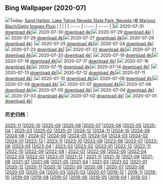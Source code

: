 ## Bing Wallpaper (2020-07)
![](http://cn.bing.com/th?id=OHR.TahoeBeach_EN-US6105713817_UHD.jpg&w=1000)Today: [Sand Harbor, Lake Tahoe Nevada State Park, Nevada (© Mariusz Blach/Getty Images Plus)](http://cn.bing.com/th?id=OHR.TahoeBeach_EN-US6105713817_UHD.jpg)
|      |      |      |
| :----: | :----: | :----: |
|![](http://cn.bing.com/th?id=OHR.TahoeBeach_EN-US6105713817_UHD.jpg&pid=hp&w=384&h=216&rs=1&c=4) 2020-07-31 [download 4k](http://cn.bing.com/th?id=OHR.TahoeBeach_EN-US6105713817_UHD.jpg)|![](http://cn.bing.com/th?id=OHR.HamerkopHunting_EN-US1438886143_UHD.jpg&pid=hp&w=384&h=216&rs=1&c=4) 2020-07-30 [download 4k](http://cn.bing.com/th?id=OHR.HamerkopHunting_EN-US1438886143_UHD.jpg)|![](http://cn.bing.com/th?id=OHR.KallurLighthouse_EN-US1393818212_UHD.jpg&pid=hp&w=384&h=216&rs=1&c=4) 2020-07-29 [download 4k](http://cn.bing.com/th?id=OHR.KallurLighthouse_EN-US1393818212_UHD.jpg)|
|![](http://cn.bing.com/th?id=OHR.HamelinPool_EN-US1343791878_UHD.jpg&pid=hp&w=384&h=216&rs=1&c=4) 2020-07-28 [download 4k](http://cn.bing.com/th?id=OHR.HamelinPool_EN-US1343791878_UHD.jpg)|![](http://cn.bing.com/th?id=OHR.AerialTamul_EN-US1289516805_UHD.jpg&pid=hp&w=384&h=216&rs=1&c=4) 2020-07-27 [download 4k](http://cn.bing.com/th?id=OHR.AerialTamul_EN-US1289516805_UHD.jpg)|![](http://cn.bing.com/th?id=OHR.ADA30_EN-US1238886685_UHD.jpg&pid=hp&w=384&h=216&rs=1&c=4) 2020-07-26 [download 4k](http://cn.bing.com/th?id=OHR.ADA30_EN-US1238886685_UHD.jpg)|
|![](http://cn.bing.com/th?id=OHR.RedSailboat_EN-US1173520356_UHD.jpg&pid=hp&w=384&h=216&rs=1&c=4) 2020-07-25 [download 4k](http://cn.bing.com/th?id=OHR.RedSailboat_EN-US1173520356_UHD.jpg)|![](http://cn.bing.com/th?id=OHR.KapamaCousins_EN-US1071916004_UHD.jpg&pid=hp&w=384&h=216&rs=1&c=4) 2020-07-24 [download 4k](http://cn.bing.com/th?id=OHR.KapamaCousins_EN-US1071916004_UHD.jpg)|![](http://cn.bing.com/th?id=OHR.DubrovnikDoors_EN-US2971042587_UHD.jpg&pid=hp&w=384&h=216&rs=1&c=4) 2020-07-23 [download 4k](http://cn.bing.com/th?id=OHR.DubrovnikDoors_EN-US2971042587_UHD.jpg)|
|![](http://cn.bing.com/th?id=OHR.RedBlueWildebeest_EN-US0956286533_UHD.jpg&pid=hp&w=384&h=216&rs=1&c=4) 2020-07-22 [download 4k](http://cn.bing.com/th?id=OHR.RedBlueWildebeest_EN-US0956286533_UHD.jpg)|![](http://cn.bing.com/th?id=OHR.DinantBelgium_EN-US0892462948_UHD.jpg&pid=hp&w=384&h=216&rs=1&c=4) 2020-07-21 [download 4k](http://cn.bing.com/th?id=OHR.DinantBelgium_EN-US0892462948_UHD.jpg)|![](http://cn.bing.com/th?id=OHR.EarthriseSequence_EN-US0444696608_UHD.jpg&pid=hp&w=384&h=216&rs=1&c=4) 2020-07-20 [download 4k](http://cn.bing.com/th?id=OHR.EarthriseSequence_EN-US0444696608_UHD.jpg)|
|![](http://cn.bing.com/th?id=OHR.GrandCanalGondolas_EN-US0380987930_UHD.jpg&pid=hp&w=384&h=216&rs=1&c=4) 2020-07-19 [download 4k](http://cn.bing.com/th?id=OHR.GrandCanalGondolas_EN-US0380987930_UHD.jpg)|![](http://cn.bing.com/th?id=OHR.NineSpotted_EN-US0305121800_UHD.jpg&pid=hp&w=384&h=216&rs=1&c=4) 2020-07-18 [download 4k](http://cn.bing.com/th?id=OHR.NineSpotted_EN-US0305121800_UHD.jpg)|![](http://cn.bing.com/th?id=OHR.HappyBalloon_EN-US0225941022_UHD.jpg&pid=hp&w=384&h=216&rs=1&c=4) 2020-07-17 [download 4k](http://cn.bing.com/th?id=OHR.HappyBalloon_EN-US0225941022_UHD.jpg)|
|![](http://cn.bing.com/th?id=OHR.FrederickSound_EN-US0122197024_UHD.jpg&pid=hp&w=384&h=216&rs=1&c=4) 2020-07-16 [download 4k](http://cn.bing.com/th?id=OHR.FrederickSound_EN-US0122197024_UHD.jpg)|![](http://cn.bing.com/th?id=OHR.WinchesterCrypt_EN-US9999540533_UHD.jpg&pid=hp&w=384&h=216&rs=1&c=4) 2020-07-15 [download 4k](http://cn.bing.com/th?id=OHR.WinchesterCrypt_EN-US9999540533_UHD.jpg)|![](http://cn.bing.com/th?id=OHR.PantheonParis_EN-US9910328355_UHD.jpg&pid=hp&w=384&h=216&rs=1&c=4) 2020-07-14 [download 4k](http://cn.bing.com/th?id=OHR.PantheonParis_EN-US9910328355_UHD.jpg)|
|![](http://cn.bing.com/th?id=OHR.SunnyRainforest_EN-US9772776383_UHD.jpg&pid=hp&w=384&h=216&rs=1&c=4) 2020-07-13 [download 4k](http://cn.bing.com/th?id=OHR.SunnyRainforest_EN-US9772776383_UHD.jpg)|![](http://cn.bing.com/th?id=OHR.WaterRipplesVideo_EN-US9458788251_UHD.jpg&pid=hp&w=384&h=216&rs=1&c=4) 2020-07-12 [download 4k](http://cn.bing.com/th?id=OHR.WaterRipplesVideo_EN-US9458788251_UHD.jpg)|![](http://cn.bing.com/th?id=OHR.MangroveForest_EN-US9309815352_UHD.jpg&pid=hp&w=384&h=216&rs=1&c=4) 2020-07-11 [download 4k](http://cn.bing.com/th?id=OHR.MangroveForest_EN-US9309815352_UHD.jpg)|
|![](http://cn.bing.com/th?id=OHR.BellTowerItaly_EN-US0542629493_UHD.jpg&pid=hp&w=384&h=216&rs=1&c=4) 2020-07-10 [download 4k](http://cn.bing.com/th?id=OHR.BellTowerItaly_EN-US0542629493_UHD.jpg)|![](http://cn.bing.com/th?id=OHR.ColoradoColumbine_EN-US9097456615_UHD.jpg&pid=hp&w=384&h=216&rs=1&c=4) 2020-07-09 [download 4k](http://cn.bing.com/th?id=OHR.ColoradoColumbine_EN-US9097456615_UHD.jpg)|![](http://cn.bing.com/th?id=OHR.NorfolkPups_EN-US8929436581_UHD.jpg&pid=hp&w=384&h=216&rs=1&c=4) 2020-07-08 [download 4k](http://cn.bing.com/th?id=OHR.NorfolkPups_EN-US8929436581_UHD.jpg)|
|![](http://cn.bing.com/th?id=OHR.CalorisMDIS_EN-US7543211568_UHD.jpg&pid=hp&w=384&h=216&rs=1&c=4) 2020-07-07 [download 4k](http://cn.bing.com/th?id=OHR.CalorisMDIS_EN-US7543211568_UHD.jpg)|![](http://cn.bing.com/th?id=OHR.Kamchatka_EN-US7415522922_UHD.jpg&pid=hp&w=384&h=216&rs=1&c=4) 2020-07-06 [download 4k](http://cn.bing.com/th?id=OHR.Kamchatka_EN-US7415522922_UHD.jpg)|![](http://cn.bing.com/th?id=OHR.NantucketIsland_EN-US7343633791_UHD.jpg&pid=hp&w=384&h=216&rs=1&c=4) 2020-07-05 [download 4k](http://cn.bing.com/th?id=OHR.NantucketIsland_EN-US7343633791_UHD.jpg)|
|![](http://cn.bing.com/th?id=OHR.DCFireworksVideo_EN-US7892229177_UHD.jpg&pid=hp&w=384&h=216&rs=1&c=4) 2020-07-04 [download 4k](http://cn.bing.com/th?id=OHR.DCFireworksVideo_EN-US7892229177_UHD.jpg)|![](http://cn.bing.com/th?id=OHR.DogDays_EN-US6846042594_UHD.jpg&pid=hp&w=384&h=216&rs=1&c=4) 2020-07-03 [download 4k](http://cn.bing.com/th?id=OHR.DogDays_EN-US6846042594_UHD.jpg)|![](http://cn.bing.com/th?id=OHR.RhodesIsland_EN-US9342527972_UHD.jpg&pid=hp&w=384&h=216&rs=1&c=4) 2020-07-02 [download 4k](http://cn.bing.com/th?id=OHR.RhodesIsland_EN-US9342527972_UHD.jpg)|
|![](http://cn.bing.com/th?id=OHR.LakeMoraineVideo_EN-US7436901799_UHD.jpg&pid=hp&w=384&h=216&rs=1&c=4) 2020-07-01 [download 4k](http://cn.bing.com/th?id=OHR.LakeMoraineVideo_EN-US7436901799_UHD.jpg)|
### 历史归档：
[2025-11](/picture/2025-11/) |[2025-10](/picture/2025-10/) |[2025-09](/picture/2025-09/) |[2025-08](/picture/2025-08/) |[2025-07](/picture/2025-07/) |[2025-06](/picture/2025-06/) |[2025-05](/picture/2025-05/) |[2025-04](/picture/2025-04/) |
[2025-03](/picture/2025-03/) |[2025-02](/picture/2025-02/) |[2025-01](/picture/2025-01/) |[2024-12](/picture/2024-12/) |[2024-11](/picture/2024-11/) |[2024-10](/picture/2024-10/) |[2024-09](/picture/2024-09/) |[2024-08](/picture/2024-08/) |
[2024-07](/picture/2024-07/) |[2024-06](/picture/2024-06/) |[2024-05](/picture/2024-05/) |[2024-04](/picture/2024-04/) |[2024-03](/picture/2024-03/) |[2024-02](/picture/2024-02/) |[2024-01](/picture/2024-01/) |[2023-12](/picture/2023-12/) |
[2023-11](/picture/2023-11/) |[2023-10](/picture/2023-10/) |[2023-09](/picture/2023-09/) |[2023-08](/picture/2023-08/) |[2023-07](/picture/2023-07/) |[2023-06](/picture/2023-06/) |[2023-05](/picture/2023-05/) |[2023-04](/picture/2023-04/) |
[2023-03](/picture/2023-03/) |[2023-02](/picture/2023-02/) |[2023-01](/picture/2023-01/) |[2022-12](/picture/2022-12/) |[2022-11](/picture/2022-11/) |[2022-10](/picture/2022-10/) |[2022-09](/picture/2022-09/) |[2022-08](/picture/2022-08/) |
[2022-07](/picture/2022-07/) |[2022-06](/picture/2022-06/) |[2022-05](/picture/2022-05/) |[2022-04](/picture/2022-04/) |[2022-03](/picture/2022-03/) |[2022-02](/picture/2022-02/) |[2022-01](/picture/2022-01/) |[2021-12](/picture/2021-12/) |
[2021-11](/picture/2021-11/) |[2021-10](/picture/2021-10/) |[2021-09](/picture/2021-09/) |[2021-08](/picture/2021-08/) |[2021-07](/picture/2021-07/) |[2021-06](/picture/2021-06/) |[2021-05](/picture/2021-05/) |[2021-04](/picture/2021-04/) |
[2021-03](/picture/2021-03/) |[2021-02](/picture/2021-02/) |[2021-01](/picture/2021-01/) |[2020-12](/picture/2020-12/) |[2020-11](/picture/2020-11/) |[2020-10](/picture/2020-10/) |[2020-09](/picture/2020-09/) |[2020-08](/picture/2020-08/) |
[2020-07](/picture/2020-07/) |[2020-06](/picture/2020-06/) |[2020-05](/picture/2020-05/) |[2020-04](/picture/2020-04/) |[2020-03](/picture/2020-03/) |[2020-02](/picture/2020-02/) |[2020-01](/picture/2020-01/) |[2019-12](/picture/2019-12/) |
[2019-11](/picture/2019-11/) |[2019-10](/picture/2019-10/) |[2019-09](/picture/2019-09/) |[2019-08](/picture/2019-08/) |[2019-07](/picture/2019-07/) |[2019-06](/picture/2019-06/) |[2019-05](/picture/2019-05/) |[2019-04](/picture/2019-04/) |
[2019-03](/picture/2019-03/) |
